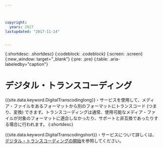 ```yaml
---



copyright:
  years: 2017
lastupdated: "2017-11-14"


---
```


{:shortdesc: .shortdesc}
{:codeblock: .codeblock}
{:screen: .screen}
{:new_window: target="_blank"}
{:pre: .pre}
{:table: .aria-labeledby="caption"}


# デジタル・トランスコーディング

{{site.data.keyword.DigitalTranscodinglong}}・サービスを使用して、メディア・ファイルをあるフォーマットから別のフォーマットにトランスコード (つまり、変換) できます。トランスコーディングは通常、使用可能なメディア・ファイルが対象のフォーマットに適合しなかったり、サポートと非互換であったりする場合に行われます。
{:shortdesc}

{{site.data.keyword.DigitalTranscodingshort}}・サービスについて詳しくは、[デジタル・トランスコーディングの開始](/docs/infrastructure/digital-transcoding/tc_index.html)を参照してください。
